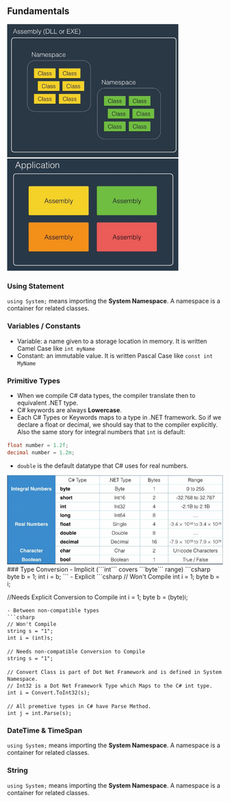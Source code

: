## Fundamentals
<img src="./Pics/CSharp1.JPG" width="400"> <img src="./Pics/CSharp2.JPG" width="400">  
### Using Statement
```using System;``` means importing the __System Namespace__. A namespace is a container for related classes.
### Variables / Constants
- Variable: a name given to a storage location in memory. It is written Camel Case like ```int myName``` 
- Constant: an immutable value. It is written Pascal Case like ```const int MyName```
### Primitive Types
- When we compile C# data types, the compiler translate then to equivalent .NET type.
- C# keywords are always __Lowercase__.
- Each C# Types or Keywords maps to a type in .NET framework. So if we declare a float or decimal, we should say that to the compiler explicitly. Also the same story for integral numbers that ```int``` is default:
```csharp
float number = 1.2f;
decimal number = 1.2m;
```
- ```double``` is the default datatype that C# uses for real numbers.  
<img src="./Pics/PrimitiveTypes.JPG" width="600">  
### Type Conversion
- Implicit (```int``` covers ```byte``` range)
```csharp
byte b = 1;
int i = b;
```
- Explicit
```csharp
// Won't Compile
int i = 1;
byte b = i;

//Needs Explicit Conversion to Compile
int i = 1;
byte b = (byte)i;
```
- Between non-compatible types
```csharp
// Won't Compile
string s = "1";
int i = (int)s;

// Needs non-compatible Conversion to Compile
string s = "1";

// Convert Class is part of Dot Net Framework and is defined in System Namespace.
// Int32 is a Dot Net Framework Type which Maps to the C# int type.
int i = Convert.ToInt32(s);

// All premetive types in C# have Parse Method.
int j = int.Parse(s);
```

















### DateTime & TimeSpan
```using System;``` means importing the __System Namespace__. A namespace is a container for related classes.
### String
```using System;``` means importing the __System Namespace__. A namespace is a container for related classes.
